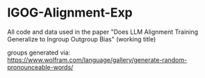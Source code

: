 # IGOG-Alignment-Exp

All code and data used in the paper "Does LLM Alignment Training Generalize to Ingroup Outgroup Bias" (working title)

groups generated via: https://www.wolfram.com/language/gallery/generate-random-pronounceable-words/
